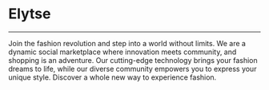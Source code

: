 # Elytse
----------------------------------------------------------------------------------------------------------------------------------------------------------------------------

Join the fashion revolution and step into a world without limits. We are a dynamic social marketplace where innovation meets community, and shopping is an adventure. Our cutting-edge technology brings your fashion dreams to life, while our diverse community empowers you to express your unique style. Discover a whole new way to experience fashion.
